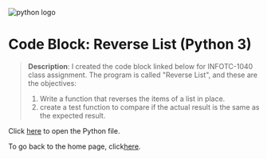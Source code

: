 ![python logo](https://www.google.com/url?sa=i&url=https%3A%2F%2Fen.wikipedia.org%2Fwiki%2FPython_%2528programming_language%2529&psig=AOvVaw2qGMupYPd-1OSgL_TEH7LI&ust=1679110269887000&source=images&cd=vfe&ved=0CA8QjRxqFwoTCOjwsayD4v0CFQAAAAAdAAAAABAD)
# Code Block: Reverse List (Python 3)

> **Description**: I created the code block linked below for INFOTC-1040 class assignment. The program is called "Reverse List", and these are the objectives:  
> 1. Write a function that reverses the items of a list in place.
> 2. create a test function to compare if the actual result is the same as the expected result.

Click [here](https://github.com/kevinkee99/Kevo-Repository/blob/48f003d806381971922d791fc9154126a4e5ca4f/reverse_list.py) to open the Python file.

To go back to the home page, click[here](https://github.com/kevinkee99/Kevo-Repository/blob/48f003d806381971922d791fc9154126a4e5ca4f/README.md).
